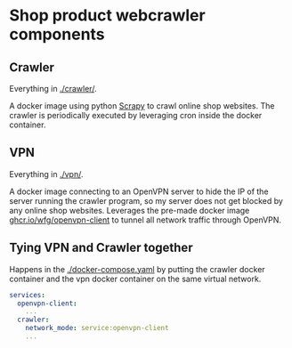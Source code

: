# Shop product webcrawler components

## Crawler

Everything in [./crawler/](./crawler/).

A docker image using python [Scrapy](https://scrapy.org/) to crawl online shop websites. The crawler is periodically executed by leveraging cron inside the docker container.

## VPN

Everything in [./vpn/](./vpn/).

A docker image connecting to an OpenVPN server to hide the IP of the server running the crawler program, so my server does not get blocked by any online shop websites. Leverages the pre-made docker image [ghcr.io/wfg/openvpn-client](ghcr.io/wfg/openvpn-client) to tunnel all network traffic through OpenVPN.

## Tying VPN and Crawler together

Happens in the [./docker-compose.yaml](./docker-compose.yaml) by putting the crawler docker container and the vpn docker container on the same virtual network.

```yaml
services:
  openvpn-client:
    ...
  crawler:
    network_mode: service:openvpn-client
    ...
```
